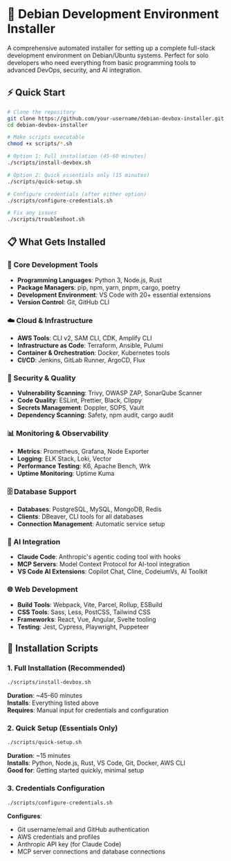 # 🚀 Debian Development Environment Installer

A comprehensive automated installer for setting up a complete full-stack development environment on Debian/Ubuntu systems. Perfect for solo developers who need everything from basic programming tools to advanced DevOps, security, and AI integration.

## ⚡ Quick Start

```bash
# Clone the repository
git clone https://github.com/your-username/debian-devbox-installer.git
cd debian-devbox-installer

# Make scripts executable
chmod +x scripts/*.sh

# Option 1: Full installation (45-60 minutes)
./scripts/install-devbox.sh

# Option 2: Quick essentials only (15 minutes)
./scripts/quick-setup.sh

# Configure credentials (after either option)
./scripts/configure-credentials.sh

# Fix any issues
./scripts/troubleshoot.sh
```

## 📋 What Gets Installed

### 🔧 Core Development Tools
- **Programming Languages**: Python 3, Node.js, Rust
- **Package Managers**: pip, npm, yarn, pnpm, cargo, poetry
- **Development Environment**: VS Code with 20+ essential extensions
- **Version Control**: Git, GitHub CLI

### ☁️ Cloud & Infrastructure
- **AWS Tools**: CLI v2, SAM CLI, CDK, Amplify CLI
- **Infrastructure as Code**: Terraform, Ansible, Pulumi
- **Container & Orchestration**: Docker, Kubernetes tools
- **CI/CD**: Jenkins, GitLab Runner, ArgoCD, Flux

### 🔐 Security & Quality
- **Vulnerability Scanning**: Trivy, OWASP ZAP, SonarQube Scanner
- **Code Quality**: ESLint, Prettier, Black, Clippy
- **Secrets Management**: Doppler, SOPS, Vault
- **Dependency Scanning**: Safety, npm audit, cargo audit

### 📊 Monitoring & Observability
- **Metrics**: Prometheus, Grafana, Node Exporter
- **Logging**: ELK Stack, Loki, Vector
- **Performance Testing**: K6, Apache Bench, Wrk
- **Uptime Monitoring**: Uptime Kuma
### 🗄️ Database Support
- **Databases**: PostgreSQL, MySQL, MongoDB, Redis
- **Clients**: DBeaver, CLI tools for all databases
- **Connection Management**: Automatic service setup

### 🤖 AI Integration
- **Claude Code**: Anthropic's agentic coding tool with hooks
- **MCP Servers**: Model Context Protocol for AI-tool integration
- **VS Code AI Extensions**: Copilot Chat, Cline, CodeiumVs, AI Toolkit

### 🌐 Web Development
- **Build Tools**: Webpack, Vite, Parcel, Rollup, ESBuild
- **CSS Tools**: Sass, Less, PostCSS, Tailwind CSS
- **Frameworks**: React, Vue, Angular, Svelte tooling
- **Testing**: Jest, Cypress, Playwright, Puppeteer

## 🎯 Installation Scripts

### 1. **Full Installation** (Recommended)
```bash
./scripts/install-devbox.sh
```

**Duration**: ~45-60 minutes  
**Installs**: Everything listed above  
**Requires**: Manual input for credentials and configuration

### 2. **Quick Setup** (Essentials Only)
```bash
./scripts/quick-setup.sh
```

**Duration**: ~15 minutes  
**Installs**: Python, Node.js, Rust, VS Code, Git, Docker, AWS CLI  
**Good for**: Getting started quickly, minimal setup

### 3. **Credentials Configuration**
```bash
./scripts/configure-credentials.sh
```

**Configures**:
- Git username/email and GitHub authentication
- AWS credentials and profiles
- Anthropic API key (for Claude Code)
- MCP server connections and database connections
